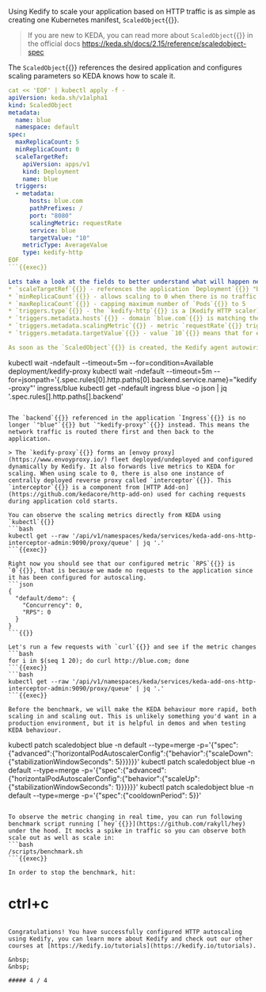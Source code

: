 Using Kedify to scale your application based on HTTP traffic is as simple as creating one Kubernetes manifest, `ScaledObject`{{}}.

> If you are new to KEDA, you can read more about `ScaledObject`{{}} in the official docs https://keda.sh/docs/2.15/reference/scaledobject-spec

The `ScaledObject`{{}} references the desired application and configures scaling parameters so KEDA knows how to scale it.
```yaml
cat << 'EOF' | kubectl apply -f -
apiVersion: keda.sh/v1alpha1
kind: ScaledObject
metadata:
  name: blue 
  namespace: default
spec:
  maxReplicaCount: 5
  minReplicaCount: 0
  scaleTargetRef:
    apiVersion: apps/v1
    kind: Deployment
    name: blue
  triggers:
  - metadata:
      hosts: blue.com
      pathPrefixes: /
      port: "8080"
      scalingMetric: requestRate
      service: blue
      targetValue: "10"
    metricType: AverageValue
    type: kedify-http
EOF
```{{exec}}

Lets take a look at the fields to better understand what will happen next:
* `scaleTargetRef`{{}} - references the application `Deployment`{{}} "blue" deployed earlier
* `minReplicaCount`{{}} - allows scaling to 0 when there is no traffic flowing to the application
* `maxReplicaCount`{{}} - capping maximum number of `Pods`{{}} to 5
* `triggers.type`{{}} - the `kedify-http`{{}} is a [Kedify HTTP scaler](https://kedify.io/scalers/http)
* `triggers.metadata.hosts`{{}} - domain `blue.com`{{}} is matching the domain also configured in the `Ingress`{{}}
* `triggers.metadata.scalingMetric`{{}} - metric `requestRate`{{}} triggers scaling by default based on the number of requests per second
* `triggers.metadata.targetValue`{{}} - value `10`{{}} means that for each 10 requests per second, there will be a replica of the application

As soon as the `ScaledObject`{{}} is created, the Kedify agent autowiring will modify the application `Ingress`{{}} to route the requests through KEDA. This is achieved by lazily deploying `kedify-proxy`{{}} in the application namespace.

```
kubectl wait -ndefault --timeout=5m --for=condition=Available deployment/kedify-proxy
kubectl wait -ndefault --timeout=5m --for=jsonpath='{.spec.rules[0].http.paths[0].backend.service.name}="kedify-proxy"' ingress/blue
kubectl get -ndefault ingress blue -o json | jq '.spec.rules[].http.paths[].backend'
```{{exec}}

The `backend`{{}} referenced in the application `Ingress`{{}} is no longer `"blue"`{{}} but `"kedify-proxy"`{{}} instead. This means the network traffic is routed there first and then back to the application.

> The `kedify-proxy`{{}} forms an [envoy proxy](https://www.envoyproxy.io/) fleet deployed/undeployed and configured dynamically by Kedify. It also forwards live metrics to KEDA for scaling. When using scale to 0, there is also one instance of centrally deployed reverse proxy called `interceptor`{{}}. This `interceptor`{{}} is a component from [HTTP Add-on](https://github.com/kedacore/http-add-on) used for caching requests during application cold starts.

You can observe the scaling metrics directly from KEDA using `kubectl`{{}}
```bash
kubectl get --raw '/api/v1/namespaces/keda/services/keda-add-ons-http-interceptor-admin:9090/proxy/queue' | jq '.'
```{{exec}}

Right now you should see that our configured metric `RPS`{{}} is `0`{{}}, that is because we made no requests to the application since it has been configured for autoscaling.
```json
{
  "default/demo": {
    "Concurrency": 0,
    "RPS": 0
  }
}
```{{}}

Let's run a few requests with `curl`{{}} and see if the metric changes
```bash
for i in $(seq 1 20); do curl http://blue.com; done
```{{exec}}
```bash
kubectl get --raw '/api/v1/namespaces/keda/services/keda-add-ons-http-interceptor-admin:9090/proxy/queue' | jq '.'
```{{exec}}

Before the benchmark, we will make the KEDA behaviour more rapid, both scaling in and scaling out. This is unlikely something you'd want in a production environment, but it is helpful in demos and when testing KEDA behaviour.
```
kubectl patch scaledobject blue -n default --type=merge -p='{"spec":{"advanced":{"horizontalPodAutoscalerConfig":{"behavior":{"scaleDown":{"stabilizationWindowSeconds": 5}}}}}}'
kubectl patch scaledobject blue -n default --type=merge -p='{"spec":{"advanced":{"horizontalPodAutoscalerConfig":{"behavior":{"scaleUp":{"stabilizationWindowSeconds": 1}}}}}}'
kubectl patch scaledobject blue -n default --type=merge -p='{"spec":{"cooldownPeriod": 5}}'
```{{exec}}

To observe the metric changing in real time, you can run following benchmark script running [`hey`{{}}](https://github.com/rakyll/hey) under the hood. It mocks a spike in traffic so you can observe both scale out as well as scale in:
```bash
/scripts/benchmark.sh
```{{exec}}

In order to stop the benchmark, hit:
```
# ctrl+c
```{{exec interrupt}}

Congratulations! You have successfully configured HTTP autoscaling using Kedify, you can learn more about Kedify and check out our other courses at [https://kedify.io/tutorials](https://kedify.io/tutorials).

&nbsp;
&nbsp;

##### 4 / 4
